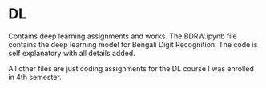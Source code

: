 # DL
Contains deep learning assignments and works.
The BDRW.ipynb file contains the deep learning model for Bengali Digit Recognition. The code is self explanatory with all details added.

All other files are just coding assignments for the DL course I was enrolled in 4th semester.
